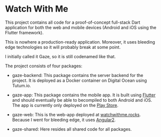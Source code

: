 # Watch With Me

This project contains all code for a proof-of-concept full-stack Dart application 
for both the web and mobile devices (Android and iOS using the Flutter framework).

This is nowhere a production-ready application. Moreover, it uses bleeding edge
technologies so it will probably break at some point.

I initially called it Gaze, so it is still codenamed like that.

The project consists of four packages:

 - gaze-backend: This package contains the server backend for the project. 
 It is deployed as a Docker container on Digital Ocean using Tutum.io.
 
 - gaze-app: This package contains the mobile app.  It is built using 
 [Flutter](https://flutter.io) and should eventually be able to becompiled to both
 Android and iOS. The app is currently only deployed on the 
 [Play Store](https://play.google.com/store/apps/details?id=ch.roose.steven.gaze.app).
 
 - gaze-web: This is the web-app deployed at [watchwithme.rocks]().
 Because I went for bleeding edge, it uses [Angular2](https://angular.io).
 
 - gaze-shared: Here resides all shared code for all packages.
